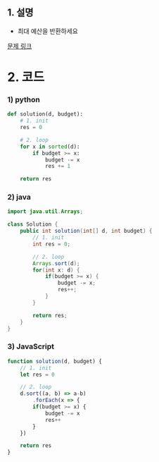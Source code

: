 ## 1. 설명
- 최대 예산을 반환하세요

[문제 링크](https://programmers.co.kr/learn/courses/30/lessons/12982)

# 2. 코드
### 1) python
```python
def solution(d, budget):
    # 1. init
    res = 0

    # 2. loop
    for x in sorted(d):
        if budget >= x:
            budget -= x
            res += 1

    return res
```

### 2) java
```java
import java.util.Arrays;

class Solution {
    public int solution(int[] d, int budget) {
        // 1. init
        int res = 0;

        // 2. loop
        Arrays.sort(d);
        for(int x: d) {
            if(budget >= x) {
                budget -= x;
                res++;
            }
        }

        return res;
    }
}
```

### 3) JavaScript
```js
function solution(d, budget) {
    // 1. init
    let res = 0

    // 2. loop
    d.sort((a, b) => a-b)
        .forEach(x => {
        if(budget >= x) {
            budget -= x
            res++
        }
    })

    return res
}
```